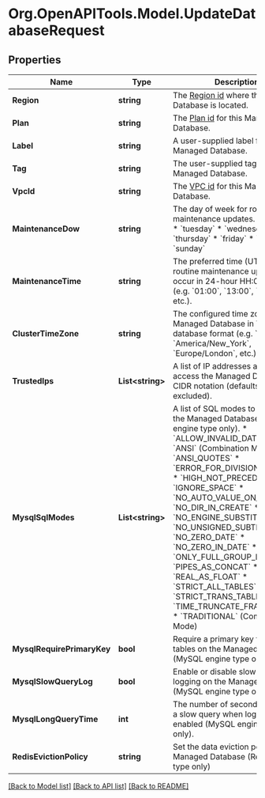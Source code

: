 # Org.OpenAPITools.Model.UpdateDatabaseRequest

## Properties

Name | Type | Description | Notes
------------ | ------------- | ------------- | -------------
**Region** | **string** | The [Region id](#operation/list-regions) where the Managed Database is located. | [optional] 
**Plan** | **string** | The [Plan id](#operation/list-database-plans) for this Managed Database. | [optional] 
**Label** | **string** | A user-supplied label for this Managed Database. | [optional] 
**Tag** | **string** | The user-supplied tag for this Managed Database. | [optional] 
**VpcId** | **string** | The [VPC id](#operation/list-vpcs) for this Managed Database. | [optional] 
**MaintenanceDow** | **string** | The day of week for routine maintenance updates. * &#x60;monday&#x60; * &#x60;tuesday&#x60; * &#x60;wednesday&#x60; * &#x60;thursday&#x60; * &#x60;friday&#x60; * &#x60;saturday&#x60; * &#x60;sunday&#x60; | [optional] 
**MaintenanceTime** | **string** | The preferred time (UTC) for routine maintenance updates to occur in 24-hour HH:00 format (e.g. &#x60;01:00&#x60;, &#x60;13:00&#x60;, &#x60;23:00&#x60;, etc.). | [optional] 
**ClusterTimeZone** | **string** | The configured time zone for the Managed Database in TZ database format (e.g. &#x60;UTC&#x60;, &#x60;America/New_York&#x60;, &#x60;Europe/London&#x60;, etc.). | [optional] 
**TrustedIps** | **List&lt;string&gt;** | A list of IP addresses allowed to access the Managed Database in CIDR notation (defaults to /32 if excluded). | [optional] 
**MysqlSqlModes** | **List&lt;string&gt;** | A list of SQL modes to enable on the Managed Database (MySQL engine type only). * &#x60;ALLOW_INVALID_DATES&#x60; * &#x60;ANSI&#x60; (Combination Mode) * &#x60;ANSI_QUOTES&#x60; * &#x60;ERROR_FOR_DIVISION_BY_ZERO&#x60; * &#x60;HIGH_NOT_PRECEDENCE&#x60; * &#x60;IGNORE_SPACE&#x60; * &#x60;NO_AUTO_VALUE_ON_ZERO&#x60; * &#x60;NO_DIR_IN_CREATE&#x60; * &#x60;NO_ENGINE_SUBSTITUTION&#x60; * &#x60;NO_UNSIGNED_SUBTRACTION&#x60; * &#x60;NO_ZERO_DATE&#x60; * &#x60;NO_ZERO_IN_DATE&#x60; * &#x60;ONLY_FULL_GROUP_BY&#x60; * &#x60;PIPES_AS_CONCAT&#x60; * &#x60;REAL_AS_FLOAT&#x60; * &#x60;STRICT_ALL_TABLES&#x60; * &#x60;STRICT_TRANS_TABLES&#x60; * &#x60;TIME_TRUNCATE_FRACTIONAL&#x60; * &#x60;TRADITIONAL&#x60; (Combination Mode) | [optional] 
**MysqlRequirePrimaryKey** | **bool** | Require a primary key for all tables on the Managed Database (MySQL engine type only). | [optional] 
**MysqlSlowQueryLog** | **bool** | Enable or disable slow query logging on the Managed Database (MySQL engine type only). | [optional] 
**MysqlLongQueryTime** | **int** | The number of seconds to denote a slow query when logging is enabled (MySQL engine type only). | [optional] 
**RedisEvictionPolicy** | **string** | Set the data eviction policy for the Managed Database (Redis engine type only) | [optional] 

[[Back to Model list]](../README.md#documentation-for-models) [[Back to API list]](../README.md#documentation-for-api-endpoints) [[Back to README]](../README.md)

